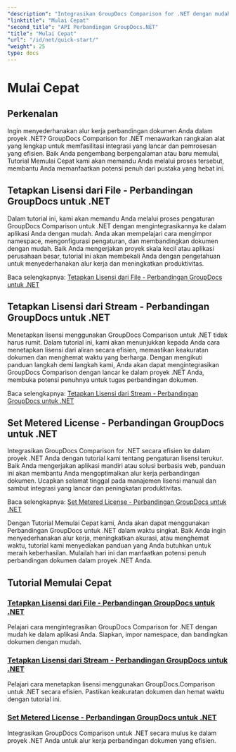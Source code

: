 ```yaml
---
"description": "Integrasikan GroupDocs Comparison for .NET dengan mudah ke dalam proyek Anda. Pelajari metode pengaturan lisensi yang efisien untuk alur kerja perbandingan dokumen yang akurat."
"linktitle": "Mulai Cepat"
"second_title": "API Perbandingan GroupDocs.NET"
"title": "Mulai Cepat"
"url": "/id/net/quick-start/"
"weight": 25
type: docs
---
```

# Mulai Cepat


## Perkenalan

Ingin menyederhanakan alur kerja perbandingan dokumen Anda dalam proyek .NET? GroupDocs Comparison for .NET menawarkan rangkaian alat yang lengkap untuk memfasilitasi integrasi yang lancar dan pemrosesan yang efisien. Baik Anda pengembang berpengalaman atau baru memulai, Tutorial Memulai Cepat kami akan memandu Anda melalui proses tersebut, membantu Anda memanfaatkan potensi penuh dari pustaka yang hebat ini.

## Tetapkan Lisensi dari File - Perbandingan GroupDocs untuk .NET

Dalam tutorial ini, kami akan memandu Anda melalui proses pengaturan GroupDocs Comparison untuk .NET dengan mengintegrasikannya ke dalam aplikasi Anda dengan mudah. Anda akan mempelajari cara mengimpor namespace, mengonfigurasi pengaturan, dan membandingkan dokumen dengan mudah. Baik Anda mengerjakan proyek skala kecil atau aplikasi perusahaan besar, tutorial ini akan membekali Anda dengan pengetahuan untuk menyederhanakan alur kerja dan meningkatkan produktivitas.

Baca selengkapnya: [Tetapkan Lisensi dari File - Perbandingan GroupDocs untuk .NET](./set-license-from-file/)

## Tetapkan Lisensi dari Stream - Perbandingan GroupDocs untuk .NET

Menetapkan lisensi menggunakan GroupDocs Comparison untuk .NET tidak harus rumit. Dalam tutorial ini, kami akan menunjukkan kepada Anda cara menetapkan lisensi dari aliran secara efisien, memastikan keakuratan dokumen dan menghemat waktu yang berharga. Dengan mengikuti panduan langkah demi langkah kami, Anda akan dapat mengintegrasikan GroupDocs Comparison dengan lancar ke dalam proyek .NET Anda, membuka potensi penuhnya untuk tugas perbandingan dokumen.

Baca selengkapnya: [Tetapkan Lisensi dari Stream - Perbandingan GroupDocs untuk .NET](./set-license-from-stream/)

## Set Metered License - Perbandingan GroupDocs untuk .NET

Integrasikan GroupDocs Comparison for .NET secara efisien ke dalam proyek .NET Anda dengan tutorial kami tentang pengaturan lisensi terukur. Baik Anda mengerjakan aplikasi mandiri atau solusi berbasis web, panduan ini akan membantu Anda mengoptimalkan alur kerja perbandingan dokumen. Ucapkan selamat tinggal pada manajemen lisensi manual dan sambut integrasi yang lancar dan peningkatan produktivitas.

Baca selengkapnya: [Set Metered License - Perbandingan GroupDocs untuk .NET](./set-metered-license/)

Dengan Tutorial Memulai Cepat kami, Anda akan dapat menggunakan Perbandingan GroupDocs untuk .NET dalam waktu singkat. Baik Anda ingin menyederhanakan alur kerja, meningkatkan akurasi, atau menghemat waktu, tutorial kami menyediakan panduan yang Anda butuhkan untuk meraih keberhasilan. Mulailah hari ini dan manfaatkan potensi penuh perbandingan dokumen dalam proyek .NET Anda.
## Tutorial Memulai Cepat
### [Tetapkan Lisensi dari File - Perbandingan GroupDocs untuk .NET](./set-license-from-file/)
Pelajari cara mengintegrasikan GroupDocs Comparison for .NET dengan mudah ke dalam aplikasi Anda. Siapkan, impor namespace, dan bandingkan dokumen dengan mudah.
### [Tetapkan Lisensi dari Stream - Perbandingan GroupDocs untuk .NET](./set-license-from-stream/)
Pelajari cara menetapkan lisensi menggunakan GroupDocs.Comparison untuk .NET secara efisien. Pastikan keakuratan dokumen dan hemat waktu dengan tutorial ini.
### [Set Metered License - Perbandingan GroupDocs untuk .NET](./set-metered-license/)
Integrasikan GroupDocs Comparison untuk .NET secara mulus ke dalam proyek .NET Anda untuk alur kerja perbandingan dokumen yang efisien.